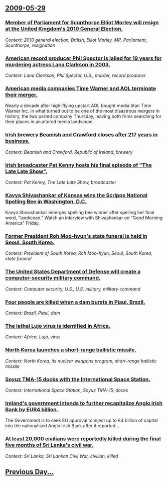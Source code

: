 ## [2009-05-29](/news/2009/05/29/index.md)

### [ Member of Parliament for Scunthorpe Elliot Morley will resign at the United Kingdom's 2010 General Election. ](/news/2009/05/29/member-of-parliament-for-scunthorpe-elliot-morley-will-resign-at-the-united-kingdom-s-2010-general-election.md)
_Context: 2010 general election, British, Elliot Morley, MP, Parliament, Scunthorpe, resignation_

### [ American record producer Phil Spector is jailed for 19 years for murdering actress Lana Clarkson in 2003. ](/news/2009/05/29/american-record-producer-phil-spector-is-jailed-for-19-years-for-murdering-actress-lana-clarkson-in-2003.md)
_Context: Lana Clarkson, Phil Spector, U.S., murder, record producer_

### [ American media companies Time Warner and AOL terminate their merger. ](/news/2009/05/29/american-media-companies-time-warner-and-aol-terminate-their-merger.md)
Nearly a decade after high-flying upstart AOL bought media titan Time Warner Inc. in what turned out to be one of the most disastrous mergers in history, the two parted company Thursday, leaving both firms searching for their places in an altered media landscape.

### [ Irish brewery Beamish and Crawford closes after 217 years in business. ](/news/2009/05/29/irish-brewery-beamish-and-crawford-closes-after-217-years-in-business.md)
_Context: Beamish and Crawford, Republic of Ireland, brewery_

### [ Irish broadcaster Pat Kenny hosts his final episode of "The Late Late Show". ](/news/2009/05/29/irish-broadcaster-pat-kenny-hosts-his-final-episode-of-the-late-late-show.md)
_Context: Pat Kenny, The Late Late Show, broadcaster_

### [ Kavya Shivashankar of Kansas wins the Scripps National Spelling Bee in Washington, D.C. ](/news/2009/05/29/kavya-shivashankar-of-kansas-wins-the-scripps-national-spelling-bee-in-washington-d-c.md)
Kavya Shivashankar emerges spelling bee winner after spelling her final word, &quot;laodicean.&quot; Watch an interview with Shivashankar on &quot;Good Morning America&quot; Friday.

### [ Former President Roh Moo-hyun's state funeral is held in Seoul, South Korea. ](/news/2009/05/29/former-president-roh-moo-hyun-s-state-funeral-is-held-in-seoul-south-korea.md)
_Context: President of South Korea, Roh Moo-hyun, Seoul, South Korea, state funeral_

### [ The United States Department of Defense will create a computer-security military command. ](/news/2009/05/29/the-united-states-department-of-defense-will-create-a-computer-security-military-command.md)
_Context: Computer security, U.S., U.S. military, military command_

### [ Four people are killed when a dam bursts in Piaui, Brazil. ](/news/2009/05/29/four-people-are-killed-when-a-dam-bursts-in-piaua-brazil.md)
_Context: Brazil, Piaui, dam_

### [ The lethal Lujo virus is identified in Africa. ](/news/2009/05/29/the-lethal-lujo-virus-is-identified-in-africa.md)
_Context: Africa, Lujo, virus_

### [ North Korea launches a short-range ballistic missile. ](/news/2009/05/29/north-korea-launches-a-short-range-ballistic-missile.md)
_Context: North Korea, its nuclear weapons program, short-range ballistic missile_

### [ Soyuz TMA-15 docks with the International Space Station. ](/news/2009/05/29/soyuz-tma-15-docks-with-the-international-space-station.md)
_Context: International Space Station, Soyuz TMA-15, docks_

### [ Ireland's government intends to further recapitalize Anglo Irish Bank by EUR4 billion. ](/news/2009/05/29/ireland-s-government-intends-to-further-recapitalize-anglo-irish-bank-by-a-4-billion.md)
The Government is to seek EU approval to inject up to &euro;4 billion of capital into the nationalised Anglo Irish Bank after it reported&hellip;

### [ At least 20,000 civilians were reportedly killed during the final five months of Sri Lanka's civil war. ](/news/2009/05/29/at-least-20-000-civilians-were-reportedly-killed-during-the-final-five-months-of-sri-lanka-s-civil-war.md)
_Context: Sri Lanka, Sri Lankan Civil War, civilian, killed_

## [Previous Day...](/news/2009/05/28/index.md)

